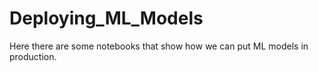 # Deploying_ML_Models
Here there are some notebooks that show how we can put ML models in production.
